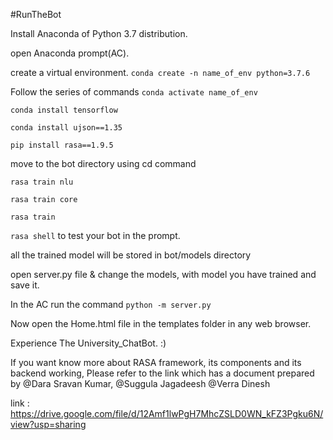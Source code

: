 #RunTheBot 

Install Anaconda of Python 3.7 distribution.

open Anaconda prompt(AC). 

create a virtual environment.
	``` conda create -n name_of_env python=3.7.6 ```

Follow the series of commands
``` conda activate name_of_env ```

``` conda install tensorflow ```

``` conda install ujson==1.35 ```

``` pip install rasa==1.9.5 ```

move to the bot directory using cd command

``` rasa train nlu ```

``` rasa train core ```

``` rasa train ```

``` rasa shell ``` to test your bot in the prompt.

all the trained model will be stored in bot/models directory

open server.py file & change the models, with model you have trained and save it.

In the AC run the command ``` python -m server.py ```

Now open the Home.html file in the templates folder in any web browser.

Experience The University_ChatBot. :)

If you want know more about RASA framework, its components and its backend working, Please refer to the link which has a document prepared by @Dara Sravan Kumar, @Suggula Jagadeesh @Verra Dinesh 

link : https://drive.google.com/file/d/12Amf1lwPgH7MhcZSLD0WN_kFZ3Pgku6N/view?usp=sharing
